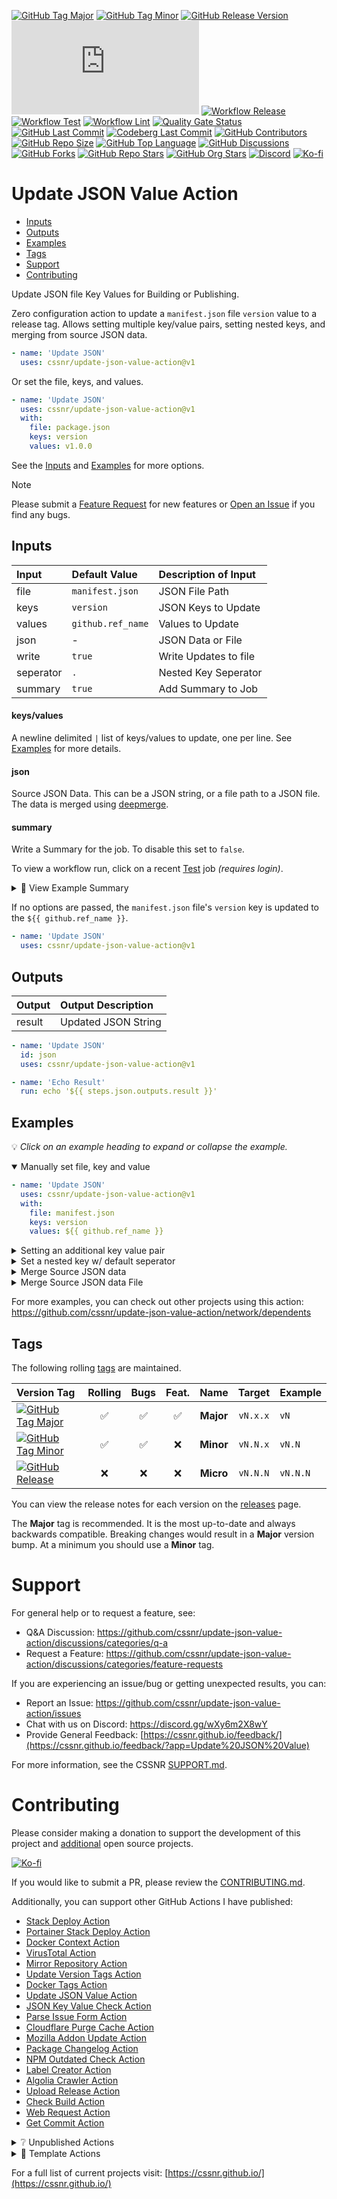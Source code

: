 [![GitHub Tag Major](https://img.shields.io/github/v/tag/cssnr/update-json-value-action?sort=semver&filter=!v*.*&logo=git&logoColor=white&labelColor=585858&label=%20)](https://github.com/cssnr/update-json-value-action/tags)
[![GitHub Tag Minor](https://img.shields.io/github/v/tag/cssnr/update-json-value-action?sort=semver&filter=!v*.*.*&logo=git&logoColor=white&labelColor=585858&label=%20)](https://github.com/cssnr/update-json-value-action/releases)
[![GitHub Release Version](https://img.shields.io/github/v/release/cssnr/update-json-value-action?logo=git&logoColor=white&labelColor=585858&label=%20)](https://github.com/cssnr/update-json-value-action/releases/latest)
[![GitHub Dist Size](https://img.shields.io/github/size/cssnr/update-json-value-action/dist%2Findex.js?logo=bookstack&logoColor=white&label=dist%20size)](https://github.com/cssnr/update-json-value-action/blob/master/src/index.js)
[![Workflow Release](https://img.shields.io/github/actions/workflow/status/cssnr/update-json-value-action/release.yaml?logo=cachet&label=release)](https://github.com/cssnr/update-json-value-action/actions/workflows/release.yaml)
[![Workflow Test](https://img.shields.io/github/actions/workflow/status/cssnr/update-json-value-action/test.yaml?logo=cachet&label=test)](https://github.com/cssnr/update-json-value-action/actions/workflows/test.yaml)
[![Workflow Lint](https://img.shields.io/github/actions/workflow/status/cssnr/update-json-value-action/lint.yaml?logo=cachet&label=lint)](https://github.com/cssnr/update-json-value-action/actions/workflows/lint.yaml)
[![Quality Gate Status](https://sonarcloud.io/api/project_badges/measure?project=cssnr_update-json-value-action&metric=alert_status)](https://sonarcloud.io/summary/new_code?id=cssnr_update-json-value-action)
[![GitHub Last Commit](https://img.shields.io/github/last-commit/cssnr/update-json-value-action?logo=github&label=updated)](https://github.com/cssnr/update-json-value-action/graphs/commit-activity)
[![Codeberg Last Commit](https://img.shields.io/gitea/last-commit/cssnr/update-json-value-action/master?gitea_url=https%3A%2F%2Fcodeberg.org%2F&logo=codeberg&logoColor=white&label=updated)](https://codeberg.org/cssnr/update-json-value-action)
[![GitHub Contributors](https://img.shields.io/github/contributors-anon/cssnr/update-json-value-action?logo=github)](https://github.com/cssnr/update-json-value-action/graphs/contributors)
[![GitHub Repo Size](https://img.shields.io/github/repo-size/cssnr/update-json-value-action?logo=bookstack&logoColor=white&label=repo%20size)](https://github.com/cssnr/update-json-value-action?tab=readme-ov-file#readme)
[![GitHub Top Language](https://img.shields.io/github/languages/top/cssnr/update-json-value-action?logo=htmx)](https://github.com/cssnr/update-json-value-action)
[![GitHub Discussions](https://img.shields.io/github/discussions/cssnr/update-json-value-action?logo=github)](https://github.com/cssnr/update-json-value-action/discussions)
[![GitHub Forks](https://img.shields.io/github/forks/cssnr/update-json-value-action?style=flat&logo=github)](https://github.com/cssnr/update-json-value-action/forks)
[![GitHub Repo Stars](https://img.shields.io/github/stars/cssnr/update-json-value-action?style=flat&logo=github)](https://github.com/cssnr/update-json-value-action/stargazers)
[![GitHub Org Stars](https://img.shields.io/github/stars/cssnr?style=flat&logo=github&label=org%20stars)](https://cssnr.github.io/)
[![Discord](https://img.shields.io/discord/899171661457293343?logo=discord&logoColor=white&label=discord&color=7289da)](https://discord.gg/wXy6m2X8wY)
[![Ko-fi](https://img.shields.io/badge/Ko--fi-72a5f2?logo=kofi&label=support)](https://ko-fi.com/cssnr)

# Update JSON Value Action

- [Inputs](#Inputs)
- [Outputs](#Outputs)
- [Examples](#Examples)
- [Tags](#Tags)
- [Support](#Support)
- [Contributing](#Contributing)

Update JSON file Key Values for Building or Publishing.

Zero configuration action to update a `manifest.json` file `version` value to a release tag.
Allows setting multiple key/value pairs, setting nested keys, and merging from source JSON data.

```yaml
- name: 'Update JSON'
  uses: cssnr/update-json-value-action@v1
```

Or set the file, keys, and values.

```yaml
- name: 'Update JSON'
  uses: cssnr/update-json-value-action@v1
  with:
    file: package.json
    keys: version
    values: v1.0.0
```

See the [Inputs](#inputs) and [Examples](#examples) for more options.

> [!NOTE]  
> Please submit a [Feature Request](https://github.com/cssnr/update-json-value-action/discussions/categories/feature-requests)
> for new features or [Open an Issue](https://github.com/cssnr/update-json-value-action/issues) if you find any bugs.

## Inputs

| Input     | Default&nbsp;Value | Description&nbsp;of&nbsp;Input |
| :-------- | :----------------- | :----------------------------- |
| file      | `manifest.json`    | JSON File Path                 |
| keys      | `version`          | JSON Keys to Update            |
| values    | `github.ref_name`  | Values to Update               |
| json      | -                  | JSON Data or File              |
| write     | `true`             | Write Updates to file          |
| seperator | `.`                | Nested Key Seperator           |
| summary   | `true`             | Add Summary to Job             |

#### keys/values

A newline delimited `|` list of keys/values to update, one per line.
See [Examples](#Examples) for more details.

#### json

Source JSON Data. This can be a JSON string, or a file path to a JSON file.  
The data is merged using [deepmerge](https://github.com/TehShrike/deepmerge).

#### summary

Write a Summary for the job. To disable this set to `false`.

To view a workflow run, click on a recent [Test](https://github.com/cssnr/update-json-value-action/actions/workflows/test.yaml) job _(requires login)_.

<details><summary>👀 View Example Summary</summary>

---

💾 ✔️ `package.json`

<details><summary>Keys/Values</summary><table><tr><th>Key</th><th>Value</th></tr><tr><td>name</td><td><code>test</code></td></tr><tr><td>scripts.lint</td><td><code>test</code></td></tr></table></details>
<details><summary>Results</summary>

```json
{
  "name": "test",
  "scripts": {
    "build": "ncc build src/index.js",
    "build:watch": "npm run build -- --watch",
    "lint": "test"
  },
  "dependencies": {
    "@actions/core": "^1.11.1"
  },
  "devDependencies": {
    "@eslint/js": "^9.20.0",
    "@vercel/ncc": "^0.38.3",
    "eslint": "^9.20.1",
    "eslint-config-prettier": "^10.0.1",
    "eslint-plugin-prettier": "^5.2.3",
    "prettier": "^3.5.1"
  }
}
```

</details>
<details><summary>Inputs</summary><table><tr><th>Input</th><th>Value</th></tr><tr><td>file</td><td><code>package.json</code></td></tr><tr><td>keys</td><td><code>name,scripts.lint</code></td></tr><tr><td>values</td><td><code>test,test</code></td></tr><tr><td>write</td><td><code>true</code></td></tr><tr><td>seperator</td><td><code>.</code></td></tr></table></details>

---

</details>

If no options are passed, the `manifest.json` file's `version` key is updated to the `${{ github.ref_name }}`.

```yaml
- name: 'Update JSON'
  uses: cssnr/update-json-value-action@v1
```

## Outputs

| Output | Output&nbsp;Description |
| :----- | :---------------------- |
| result | Updated JSON String     |

```yaml
- name: 'Update JSON'
  id: json
  uses: cssnr/update-json-value-action@v1

- name: 'Echo Result'
  run: echo '${{ steps.json.outputs.result }}'
```

## Examples

💡 _Click on an example heading to expand or collapse the example._

<details open><summary>Manually set file, key and value</summary>

```yaml
- name: 'Update JSON'
  uses: cssnr/update-json-value-action@v1
  with:
    file: manifest.json
    keys: version
    values: ${{ github.ref_name }}
```

</details>
<details><summary>Setting an additional key value pair</summary>

```yaml
- name: 'Update JSON'
  uses: cssnr/update-json-value-action@v1
  with:
    keys: |
      version
      version_name
    values: |
      ${{ github.ref_name }}
      "Release ${{ github.ref_name }}"
```

</details>
<details><summary>Set a nested key w/ default seperator</summary>

```yaml
- name: 'Update JSON'
  uses: cssnr/update-json-value-action@v1
  with:
    file: src/manifest.json
    keys: |
      meta.version
    values: |
      "Release ${{ github.ref_name }}"
```

</details>
<details><summary>Merge Source JSON data</summary>

```yaml
- name: 'Update JSON'
  uses: cssnr/update-json-value-action@v1
  with:
    file: package.json
    json: |
      {"scripts": {"test": "echo success"}}
```

</details>
<details><summary>Merge Source JSON data File</summary>

```yaml
- name: 'Update JSON'
  uses: cssnr/update-json-value-action@v1
  with:
    file: package.json
    json: out/source.json
```

</details>

For more examples, you can check out other projects using this action:  
https://github.com/cssnr/update-json-value-action/network/dependents

## Tags

The following rolling [tags](https://github.com/cssnr/update-json-value-action/tags) are maintained.

| Version&nbsp;Tag                                                                                                                                                                                                                 | Rolling | Bugs | Feat. |   Name    |  Target  | Example  |
| :------------------------------------------------------------------------------------------------------------------------------------------------------------------------------------------------------------------------------- | :-----: | :--: | :---: | :-------: | :------: | :------- |
| [![GitHub Tag Major](https://img.shields.io/github/v/tag/cssnr/update-json-value-action?sort=semver&filter=!v*.*&style=for-the-badge&label=%20&color=44cc10)](https://github.com/cssnr/update-json-value-action/releases/latest) |   ✅    |  ✅  |  ✅   | **Major** | `vN.x.x` | `vN`     |
| [![GitHub Tag Minor](https://img.shields.io/github/v/tag/cssnr/update-json-value-action?sort=semver&filter=!v*.*.*&style=for-the-badge&label=%20&color=blue)](https://github.com/cssnr/update-json-value-action/releases/latest) |   ✅    |  ✅  |  ❌   | **Minor** | `vN.N.x` | `vN.N`   |
| [![GitHub Release](https://img.shields.io/github/v/release/cssnr/update-json-value-action?style=for-the-badge&label=%20&color=red)](https://github.com/cssnr/update-json-value-action/releases/latest)                           |   ❌    |  ❌  |  ❌   | **Micro** | `vN.N.N` | `vN.N.N` |

You can view the release notes for each version on the [releases](https://github.com/cssnr/update-json-value-action/releases) page.

The **Major** tag is recommended. It is the most up-to-date and always backwards compatible.
Breaking changes would result in a **Major** version bump. At a minimum you should use a **Minor** tag.

# Support

For general help or to request a feature, see:

- Q&A Discussion: https://github.com/cssnr/update-json-value-action/discussions/categories/q-a
- Request a Feature: https://github.com/cssnr/update-json-value-action/discussions/categories/feature-requests

If you are experiencing an issue/bug or getting unexpected results, you can:

- Report an Issue: https://github.com/cssnr/update-json-value-action/issues
- Chat with us on Discord: https://discord.gg/wXy6m2X8wY
- Provide General Feedback: [https://cssnr.github.io/feedback/](https://cssnr.github.io/feedback/?app=Update%20JSON%20Value)

For more information, see the CSSNR [SUPPORT.md](https://github.com/cssnr/.github/blob/master/.github/SUPPORT.md#support).

# Contributing

Please consider making a donation to support the development of this project
and [additional](https://cssnr.com/) open source projects.

[![Ko-fi](https://ko-fi.com/img/githubbutton_sm.svg)](https://ko-fi.com/cssnr)

If you would like to submit a PR, please review the [CONTRIBUTING.md](#contributing-ov-file).

Additionally, you can support other GitHub Actions I have published:

- [Stack Deploy Action](https://github.com/cssnr/stack-deploy-action?tab=readme-ov-file#readme)
- [Portainer Stack Deploy Action](https://github.com/cssnr/portainer-stack-deploy-action?tab=readme-ov-file#readme)
- [Docker Context Action](https://github.com/cssnr/docker-context-action?tab=readme-ov-file#readme)
- [VirusTotal Action](https://github.com/cssnr/virustotal-action?tab=readme-ov-file#readme)
- [Mirror Repository Action](https://github.com/cssnr/mirror-repository-action?tab=readme-ov-file#readme)
- [Update Version Tags Action](https://github.com/cssnr/update-version-tags-action?tab=readme-ov-file#readme)
- [Docker Tags Action](https://github.com/cssnr/docker-tags-action?tab=readme-ov-file#readme)
- [Update JSON Value Action](https://github.com/cssnr/update-json-value-action?tab=readme-ov-file#readme)
- [JSON Key Value Check Action](https://github.com/cssnr/json-key-value-check-action?tab=readme-ov-file#readme)
- [Parse Issue Form Action](https://github.com/cssnr/parse-issue-form-action?tab=readme-ov-file#readme)
- [Cloudflare Purge Cache Action](https://github.com/cssnr/cloudflare-purge-cache-action?tab=readme-ov-file#readme)
- [Mozilla Addon Update Action](https://github.com/cssnr/mozilla-addon-update-action?tab=readme-ov-file#readme)
- [Package Changelog Action](https://github.com/cssnr/package-changelog-action?tab=readme-ov-file#readme)
- [NPM Outdated Check Action](https://github.com/cssnr/npm-outdated-action?tab=readme-ov-file#readme)
- [Label Creator Action](https://github.com/cssnr/label-creator-action?tab=readme-ov-file#readme)
- [Algolia Crawler Action](https://github.com/cssnr/algolia-crawler-action?tab=readme-ov-file#readme)
- [Upload Release Action](https://github.com/cssnr/upload-release-action?tab=readme-ov-file#readme)
- [Check Build Action](https://github.com/cssnr/check-build-action?tab=readme-ov-file#readme)
- [Web Request Action](https://github.com/cssnr/web-request-action?tab=readme-ov-file#readme)
- [Get Commit Action](https://github.com/cssnr/get-commit-action?tab=readme-ov-file#readme)

<details><summary>❔ Unpublished Actions</summary>

These actions are not published on the Marketplace, but may be useful.

- [cssnr/draft-release-action](https://github.com/cssnr/draft-release-action?tab=readme-ov-file#readme) - Keep a draft release ready to publish.
- [cssnr/env-json-action](https://github.com/cssnr/env-json-action?tab=readme-ov-file#readme) - Convert env file to json or vice versa.
- [cssnr/push-artifacts-action](https://github.com/cssnr/push-artifacts-action?tab=readme-ov-file#readme) - Sync files to a remote host with rsync.
- [smashedr/update-release-notes-action](https://github.com/smashedr/update-release-notes-action?tab=readme-ov-file#readme) - Update release notes.
- [smashedr/combine-release-notes-action](https://github.com/smashedr/combine-release-notes-action?tab=readme-ov-file#readme) - Combine release notes.

---

</details>

<details><summary>📝 Template Actions</summary>

These are basic action templates that I use for creating new actions.

- [js-test-action](https://github.com/smashedr/js-test-action?tab=readme-ov-file#readme) - JavaScript
- [py-test-action](https://github.com/smashedr/py-test-action?tab=readme-ov-file#readme) - Python
- [ts-test-action](https://github.com/smashedr/ts-test-action?tab=readme-ov-file#readme) - TypeScript
- [docker-test-action](https://github.com/smashedr/docker-test-action?tab=readme-ov-file#readme) - Docker Image

Note: The `docker-test-action` builds, runs and pushes images to [GitHub Container Registry](https://docs.github.com/en/packages/working-with-a-github-packages-registry/working-with-the-container-registry).

---

</details>

For a full list of current projects visit: [https://cssnr.github.io/](https://cssnr.github.io/)
